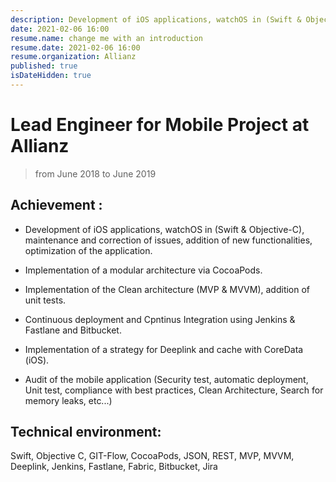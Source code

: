 ```yaml
---
description: Development of iOS applications, watchOS in (Swift & Objective-C), maintenance and correction of issues, addition of new functionalities, optimization of the application. ...
date: 2021-02-06 16:00
resume.name: change me with an introduction
resume.date: 2021-02-06 16:00
resume.organization: Allianz
published: true
isDateHidden: true
---
```


# Lead Engineer for Mobile Project at Allianz

> from June 2018 to June 2019

## Achievement :

* Development of iOS applications, watchOS in (Swift & Objective-C), maintenance and correction of issues, addition of new functionalities, optimization of the application.

* Implementation of a modular architecture via CocoaPods.

* Implementation of the Clean architecture (MVP & MVVM), addition of unit tests.

* Continuous deployment and Cpntinus Integration using Jenkins & Fastlane and Bitbucket.

* Implementation of a strategy for Deeplink and cache with CoreData (iOS).

* Audit of the mobile application (Security test, automatic deployment, Unit test, compliance with best practices, Clean Architecture, Search for memory leaks, etc...)

## Technical environment:

Swift, Objective C, GIT-Flow, CocoaPods, JSON, REST, MVP, MVVM, Deeplink, Jenkins, Fastlane, Fabric, Bitbucket, Jira


